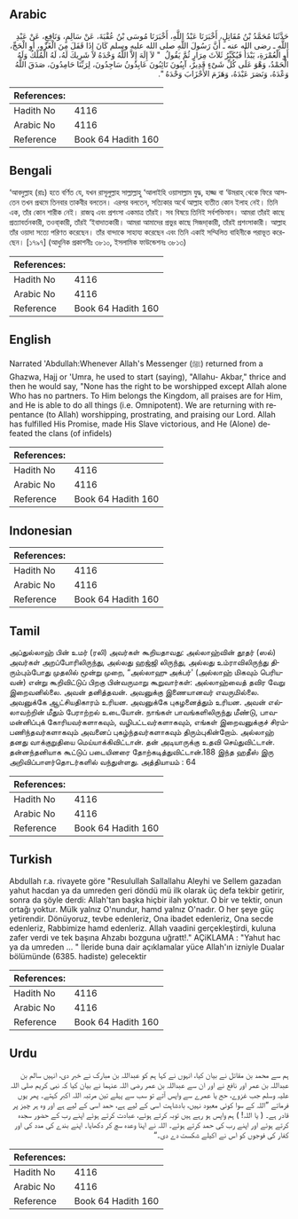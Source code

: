 ## Arabic


<div dir="rtl" lang="ar" style={{fontSize:'larger',backgroundColor:'#f8f9fa',padding:20}}>
حَدَّثَنَا مُحَمَّدُ بْنُ مُقَاتِلٍ، أَخْبَرَنَا عَبْدُ اللَّهِ، أَخْبَرَنَا مُوسَى بْنُ عُقْبَةَ، عَنْ سَالِمٍ، وَنَافِعٍ، عَنْ عَبْدِ اللَّهِ ـ رضى الله عنه ـ أَنَّ رَسُولَ اللَّهِ صلى الله عليه وسلم كَانَ إِذَا قَفَلَ مِنَ الْغَزْوِ، أَوِ الْحَجِّ، أَوِ الْعُمْرَةِ، يَبْدَأُ فَيُكَبِّرُ ثَلاَثَ مِرَارٍ ثُمَّ يَقُولُ ‏ "‏ لاَ إِلَهَ إِلاَّ اللَّهُ وَحْدَهُ لاَ شَرِيكَ لَهُ، لَهُ الْمُلْكُ وَلَهُ الْحَمْدُ، وَهْوَ عَلَى كُلِّ شَىْءٍ قَدِيرٌ، آيِبُونَ تَائِبُونَ عَابِدُونُ سَاجِدُونَ، لِرَبِّنَا حَامِدُونَ، صَدَقَ اللَّهُ وَعْدَهُ، وَنَصَرَ عَبْدَهُ، وَهَزَمَ الأَحْزَابَ وَحْدَهُ ‏"‏‏.‏
</div>
<div style={{backgroundColor:'#f8f9fa',padding:20, marginBottom: 10}}><table> <thead> <tr> <th>References:</th> <th></th> </tr> </thead> <tbody><tr><td>Hadith No</td><td>4116</td></tr><tr><td>Arabic No</td><td>4116</td></tr><tr><td>Reference</td><td>Book 64 Hadith 160</td></tr></tbody></table></div>

## Bengali


<div dir="ltr" lang="bn" style={{fontSize:'larger',backgroundColor:'#f8f9fa',padding:20}}>
‘আবদুল্লাহ (রাঃ) হতে বর্ণিত যে, যখন রাসূলুল্লাহ সাল্লাল্লাহু ‘আলাইহি ওয়াসাল্লাম যুদ্ধ, হাজ্জ বা ‘উমরাহ্ থেকে ফিরে আসতেন তখন প্রথমে তিনবার তাকবীর বলতেন। এরপর বলতেন, সত্যিকার অর্থে আল্লাহ ব্যতীত কোন ইলাহ নেই। তিনি এক, তাঁর কোন শারীক নেই। রাজত্ব এবং প্রশংসা একমাত্র তাঁরই। সব বিষয়ে তিনিই সর্বশক্তিমান। আমরা তাঁরই কাছে প্রত্যাবর্তনকারী, তওবা্কারী, তাঁরই ‘ইবাদাতকারী। আমরা আমাদের প্রভুর কাছে সিজদা্কারী, তাঁরই প্রশংসাকারী। আল্লাহ তাঁর ওয়াদা সত্যে পরিণত করেছেন। তাঁর বান্দাকে সাহায্য করেছেন এবং তিনি একাই সম্মিলিত বাহিনীকে পরাভূত করেছেন। [১৭৯৭] (আধুনিক প্রকাশনীঃ ৩৮১০, ইসলামিক ফাউন্ডেশনঃ ৩৮১৩)
</div>
<div style={{backgroundColor:'#f8f9fa',padding:20, marginBottom: 10}}><table> <thead> <tr> <th>References:</th> <th></th> </tr> </thead> <tbody><tr><td>Hadith No</td><td>4116</td></tr><tr><td>Arabic No</td><td>4116</td></tr><tr><td>Reference</td><td>Book 64 Hadith 160</td></tr></tbody></table></div>

## English


<div dir="ltr" lang="en" style={{fontSize:'larger',backgroundColor:'#f8f9fa',padding:20}}>
Narrated 'Abdullah:Whenever Allah's Messenger (ﷺ) returned from a Ghazwa, Hajj or 'Umra, he used to start (saying), "Allahu- Akbar," thrice and then he would say, "None has the right to be worshipped except Allah alone Who has no partners. To Him belongs the Kingdom, all praises are for Him, and He is able to do all things (i.e. Omnipotent). We are returning with repentance (to Allah) worshipping, prostrating, and praising our Lord. Allah has fulfilled His Promise, made His Slave victorious, and He (Alone) defeated the clans (of infidels)
</div>
<div style={{backgroundColor:'#f8f9fa',padding:20, marginBottom: 10}}><table> <thead> <tr> <th>References:</th> <th></th> </tr> </thead> <tbody><tr><td>Hadith No</td><td>4116</td></tr><tr><td>Arabic No</td><td>4116</td></tr><tr><td>Reference</td><td>Book 64 Hadith 160</td></tr></tbody></table></div>

## Indonesian


<div dir="ltr" lang="id" style={{fontSize:'larger',backgroundColor:'#f8f9fa',padding:20}}>

</div>
<div style={{backgroundColor:'#f8f9fa',padding:20, marginBottom: 10}}><table> <thead> <tr> <th>References:</th> <th></th> </tr> </thead> <tbody><tr><td>Hadith No</td><td>4116</td></tr><tr><td>Arabic No</td><td>4116</td></tr><tr><td>Reference</td><td>Book 64 Hadith 160</td></tr></tbody></table></div>

## Tamil


<div dir="ltr" lang="ta" style={{fontSize:'larger',backgroundColor:'#f8f9fa',padding:20}}>
அப்துல்லாஹ் பின் உமர் (ரலி) அவர்கள் கூறியதாவது: அல்லாஹ்வின் தூதர் (ஸல்) அவர்கள் அறப்போரிலிருந்து, அல்லது ஹஜ்ஜி லிருந்து, அல்லது உம்ராவிலிருந்து திரும்பும்போது முதலில் மூன்று முறை, “அல்லாஹு அக்பர்' (அல்லாஹ் மிகவும் பெரியவன்) என்று கூறிவிட்டுப் பிறகு பின்வருமாறு கூறுவார்கள்: அல்லாஹ்வைத் தவிர வேறு இறைவனில்லை. அவன் தனித்தவன். அவனுக்கு இணையானவர் எவருமில்லை. அவனுக்கே ஆட்சியதிகாரம் உரியன. அவனுக்கே புகழனைத்தும் உரியன. அவன் எல்லாவற்றின் மீதும் பேராற்றல் உடையோன். நாங்கள் பாவங்களிலிருந்து மீண்டு, பாவமன்னிப்புக் கோரியவர்களாகவும், வழிபட்டவர்களாகவும், எங்கள் இறைவனுக்குச் சிரம்பணிந்தவர்களாகவும் அவனைப் புகழ்ந்தவர்களாகவும் திரும்புகின்றோம். அல்லாஹ் தனது வாக்குறுதியை மெய்யாக்கிவிட்டான். தன் அடியாருக்கு உதவி செய்துவிட்டான். தன்னந்தனியாக கூட்டுப் படையினரை தோற்கடித்துவிட்டான்.188 இந்த ஹதீஸ் இரு அறிவிப்பாளர்தொடர்களில் வந்துள்ளது. அத்தியாயம் : 64
</div>
<div style={{backgroundColor:'#f8f9fa',padding:20, marginBottom: 10}}><table> <thead> <tr> <th>References:</th> <th></th> </tr> </thead> <tbody><tr><td>Hadith No</td><td>4116</td></tr><tr><td>Arabic No</td><td>4116</td></tr><tr><td>Reference</td><td>Book 64 Hadith 160</td></tr></tbody></table></div>

## Turkish


<div dir="ltr" lang="tr" style={{fontSize:'larger',backgroundColor:'#f8f9fa',padding:20}}>
Abdullah r.a. rivayete göre "Resulullah Sallallahu Aleyhi ve Sellem gazadan yahut hacdan ya da umreden geri döndü mü ilk olarak üç defa tekbir getirir, sonra da şöyle derdi: Allah'tan başka hiçbir ilah yoktur. O bir ve tektir, onun ortağı yoktur. Mülk yalnız O'nundur, hamd yalnız O'nadır. O her şeye güç yetirendir. Dönüyoruz, tevbe edenleriz, Ona ibadet edenleriz, Ona secde edenleriz, Rabbimize hamd edenleriz. Allah vaadini gerçekleştirdi, kuluna zafer verdi ve tek başına Ahzabı bozguna uğratt!." AÇiKLAMA : "Yahut hac ya da umreden ... " İleride buna dair açıklamalar yüce Allah'ın izniyle Dualar bölümünde (6385. hadiste) gelecektir
</div>
<div style={{backgroundColor:'#f8f9fa',padding:20, marginBottom: 10}}><table> <thead> <tr> <th>References:</th> <th></th> </tr> </thead> <tbody><tr><td>Hadith No</td><td>4116</td></tr><tr><td>Arabic No</td><td>4116</td></tr><tr><td>Reference</td><td>Book 64 Hadith 160</td></tr></tbody></table></div>

## Urdu


<div dir="rtl" lang="ur" style={{fontSize:'larger',backgroundColor:'#f8f9fa',padding:20}}>
ہم سے محمد بن مقاتل نے بیان کیا، انہوں نے کہا ہم کو عبداللہ بن مبارک نے خبر دی، انہیں سالم بن عبداللہ بن عمر اور نافع نے اور ان سے عبداللہ بن عمر رضی اللہ عنہما نے بیان کیا کہ نبی کریم صلی اللہ علیہ وسلم جب غزوے، حج یا عمرے سے واپس آتے تو سب سے پہلے تین مرتبہ اللہ اکبر کہتے۔ پھر یوں فرماتے ”اللہ کے سوا کوئی معبود نہیں، بادشاہت اسی کے لیے ہے، حمد اسی کے لیے ہے اور وہ ہر چیز پر قادر ہے۔ ( یا اللہ! ) ہم واپس ہو رہے ہیں توبہ کرتے ہوئے، عبادت کرتے ہوئے اپنے رب کے حضور سجدہ کرتے ہوئے اور اپنے رب کی حمد کرتے ہوئے۔ اللہ نے اپنا وعدہ سچ کر دکھایا۔ اپنے بندے کی مدد کی اور کفار کی فوجوں کو اس نے اکیلے شکست دے دی۔“
</div>
<div style={{backgroundColor:'#f8f9fa',padding:20, marginBottom: 10}}><table> <thead> <tr> <th>References:</th> <th></th> </tr> </thead> <tbody><tr><td>Hadith No</td><td>4116</td></tr><tr><td>Arabic No</td><td>4116</td></tr><tr><td>Reference</td><td>Book 64 Hadith 160</td></tr></tbody></table></div>